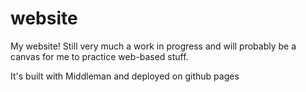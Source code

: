 website
=======

My website! Still very much a work in progress and will probably be a canvas for me to practice web-based stuff.

It's built with Middleman and deployed on github pages
